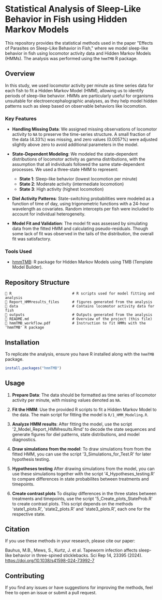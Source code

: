 
# Statistical Analysis of Sleep-Like Behavior in Fish using Hidden Markov Models

This repository provides the statistical methods used in the paper "Effects of Parasites on Sleep-Like Behavior in Fish," where we model sleep-like behavior in fish using locomotor activity data and Hidden Markov Models (HMMs). The analysis was performed using the `hmmTMB` R package.

## Overview

In this study, we used locomotor activity per minute as time series data for each fish to fit a Hidden Markov Model (HMM), allowing us to identify periods of sleep-like behavior. HMMs are particularly useful for organisms unsuitable for electroencephalographic analyses, as they help model hidden patterns such as sleep based on observable behaviors like locomotion.

### Key Features

- **Handling Missing Data**: We assigned missing observations of locomotor activity to `NA` to preserve the time-series structure. A small fraction of the data (4.33%) was missing, and zero values (0.0057%) were adjusted slightly above zero to avoid additional parameters in the model.
  
- **State-Dependent Modeling**: We modeled the state-dependent distributions of locomotor activity as gamma distributions, with the assumption that all individuals followed the same state-dependent processes. We used a three-state HMM to represent:
  - **State 1**: Sleep-like behavior (lowest locomotion per minute)
  - **State 2**: Moderate activity (intermediate locomotion)
  - **State 3**: High activity (highest locomotion)

- **Diel Activity Patterns**: State-switching probabilities were modeled as a function of time of day, using trigonometric functions with a 24-hour wavelength as covariates. Random intercepts per fish were included to account for individual heterogeneity.

- **Model Fit and Validation**: The model fit was assessed by simulating data from the fitted HMM and calculating pseudo-residuals. Though some lack of fit was observed in the tails of the distribution, the overall fit was satisfactory.

### Tools Used
- [hmmTMB](https://cran.r-project.org/web/packages/hmmTMB/index.html): R package for Hidden Markov Models using TMB (Template Model Builder).

## Repository Structure

```
📁 R                            # R scripts used for model fitting and analysis
📁 Report_HMMresults_files      # figures generated from the analysis       
📁 data                         # Contains locomotor activity data for fish
📁 outputs                      # Outputs generated from the analysis
📄 README.md                    # Overview of the project (this file)
📄 hmmTMB_workflow.pdf          # Instruction to fit HMMs with the 'hmmTMB' R package
```

## Installation

To replicate the analysis, ensure you have R installed along with the `hmmTMB` package.

```r
install.packages("hmmTMB")
```

## Usage

1. **Prepare Data**: The data should be formatted as time series of locomotor activity per minute, with missing values denoted as `NA`.

2. **Fit the HMM**: Use the provided R scripts to fit a Hidden Markov Model to the data. The main script for fitting the model is `R/1_HMM_Modeling.R`.

3. **Analyze HMM results**: After fitting the model, use the script '2_Model_Report_HMMresults.Rmd' to decode the state sequences and generate figures for diel patterns, state distributions, and model diagnostics.
   
4. **Draw simulations from the model**: To draw simulations from from the fitted HMM, you can use the script '3_Simulations_for_Test.R' for later hypothesis testing.

5. **Hypotheses testing** After drawing simulations from the model, you can use these simulations together with the script '4_Hypotheses_testing.R' to compare differences in state probabilites between treatments and timepoints.
 
6. **Create contrast plots** To display differences in the three states between treatments and timepoints, use the script '5_Create_plots_StateProb.R' to create contrast plots. This script depends on the methods 'state1_plots.R', 'state2_plots.R' and 'state3_plots.R', each one for the respective state. 

## Citation

If you use these methods in your research, please cite our paper:

Bauhus, M.B., Mews, S., Kurtz, J. et al. Tapeworm infection affects sleep-like behavior in three-spined sticklebacks. Sci Rep 14, 23395 (2024). https://doi.org/10.1038/s41598-024-73992-7


## Contributing

If you find any issues or have suggestions for improving the methods, feel free to open an issue or submit a pull request.

